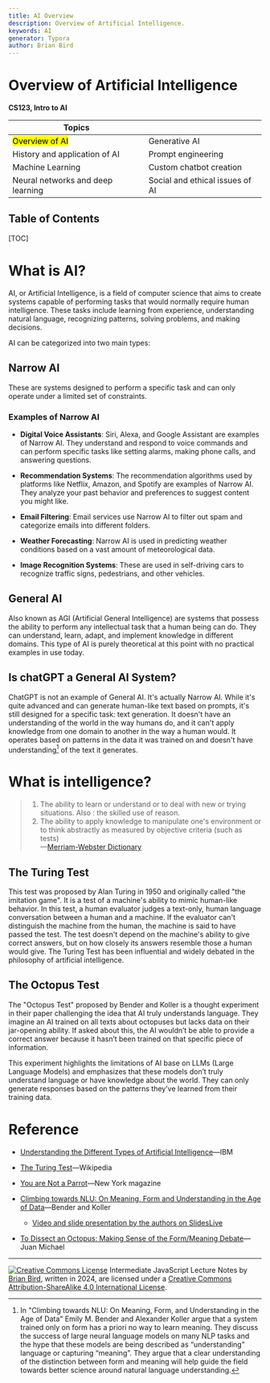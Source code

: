 ```yaml
---
title: AI Overview
description: Overview of Artificial Intelligence.
keywords: AI
generator: Typora
author: Brian Bird
---
```


<h1>Overview of Artificial Intelligence</h1>

**CS123, Intro to AI**

| Topics                            |                                 |
| --------------------------------- | ------------------------------- |
| <mark>Overview of AI</mark>       | Generative AI                   |
| History and application of AI     | Prompt engineering              |
| Machine Learning                  | Custom chatbot creation         |
| Neural networks and deep learning | Social and ethical issues of AI |



<h2>Table of Contents</h2>

[TOC]

# What is AI?

AI, or Artificial Intelligence, is a field of computer science that aims to create systems capable of performing tasks that would normally require human intelligence. These tasks include learning from experience, understanding natural language, recognizing patterns, solving problems, and making decisions.

AI can be categorized into two main types:

## Narrow AI

These are systems designed to perform a specific task and can only operate under a limited set of constraints. 

### Examples of Narrow AI

- **Digital Voice Assistants**: Siri, Alexa, and Google Assistant are examples of Narrow AI. They understand and respond to voice commands and can perform specific tasks like setting alarms, making phone calls, and answering questions.

- **Recommendation Systems**: The recommendation algorithms used by platforms like Netflix, Amazon, and Spotify are examples of Narrow AI. They analyze your past behavior and preferences to suggest content you might like.

- **Email Filtering**: Email services use Narrow AI to filter out spam and categorize emails into different folders.

- **Weather Forecasting**: Narrow AI is used in predicting weather conditions based on a vast amount of meteorological data.

- **Image Recognition Systems**: These are used in self-driving cars to recognize traffic signs, pedestrians, and other vehicles.

## General AI

Also known as AGI (Artificial General Intelligence) are systems that possess the ability to perform any intellectual task that a human being can do. They can understand, learn, adapt, and implement knowledge in different domains. This type of AI is purely theoretical at this point with no practical examples in use today.

## Is chatGPT a General AI System?

ChatGPT is not an example of General AI. It's actually Narrow AI. While it's quite advanced and can generate human-like text based on prompts, it's still designed for a specific task: text generation. It doesn't have an understanding of the world in the way humans do, and it can't apply knowledge from one domain to another in the way a human would. It operates based on patterns in the data it was trained on and doesn't have understanding[^1] of the text it generates.



# What is intelligence?

> 1) The ability to learn or understand or to deal with new or trying situations.
>    Also : the skilled use of reason.
> 2) The ability to apply knowledge to manipulate one's environment or to think abstractly as measured by objective criteria (such as tests)  
>    &mdash;[Merriam-Webster Dictionary](https://www.merriam-webster.com/dictionary/intelligence)



## The Turing Test

This test was proposed by Alan Turing in 1950 and originally called "the imitation game". It is a test of a machine's ability to mimic human-like behavior. In this test, a human evaluator judges a text-only, human language conversation between a human and a machine. If the evaluator can't distinguish the machine from the human, the machine is said to have passed the test. The test doesn't depend on the machine's ability to give correct answers, but on how closely its answers resemble those a human would give. The Turing Test has been influential and widely debated in the philosophy of artificial intelligence.

## The Octopus Test

The "Octopus Test" proposed by Bender and Koller is a thought experiment in their paper challenging the idea that AI truly understands language. They imagine an AI trained on all texts about octopuses but lacks data on their jar-opening ability. If asked about this, the AI wouldn’t be able to provide a correct answer because it hasn’t been trained on that specific piece of information.

This experiment highlights the limitations of AI base on LLMs (Large Language Models) and emphasizes that these models don’t truly understand language or have knowledge about the world. They can only generate responses based on the patterns they’ve learned from their training data.



# Reference

- [Understanding the Different Types of Artificial Intelligence](https://www.ibm.com/blog/understanding-the-different-types-of-artificial-intelligence/)&mdash;IBM

- [The Turing Test](https://en.wikipedia.org/wiki/Turing_test)&mdash;Wikipedia

- [You are Not a Parrot](https://nymag.com/intelligencer/article/ai-artificial-intelligence-chatbots-emily-m-bender.html)&mdash;New York magazine

- [Climbing towards NLU: On Meaning, Form and Understanding in the Age of Data](https://aclanthology.org/2020.acl-main.463.pdf)&mdash;Bender and Koller  
  - [Video and slide presentation by the authors on SlidesLive](https://slideslive.com/38929214/climbing-towards-nlu-on-meaning-form-and-understanding-in-the-age-of-data)

- [To Dissect an Octopus: Making Sense of the Form/Meaning Debate](https://julianmichael.org/blog/2020/07/23/to-dissect-an-octopus.html)&mdash;Juan Michael



[^1]: In "Climbing towards NLU: On Meaning, Form, and Understanding in the Age of Data" Emily M. Bender and Alexander Koller argue that a system trained only on form has a priori no way to learn meaning. They discuss the success of large neural language models on many NLP tasks and the hype that these models are being described as “understanding” language or capturing “meaning”. They argue that a clear understanding of the distinction between form and meaning will help guide the field towards better science around natural language understanding.

---

[![Creative Commons License](https://i.creativecommons.org/l/by-sa/4.0/88x31.png)](http://creativecommons.org/licenses/by-sa/4.0/) Intermediate JavaScript Lecture Notes by [Brian Bird](https://profbird.dev), written in <time>2024</time>, are licensed under a [Creative Commons Attribution-ShareAlike 4.0 International License](http://creativecommons.org/licenses/by-sa/4.0/). 